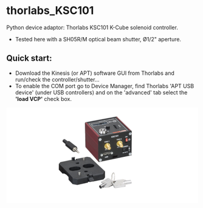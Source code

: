 # thorlabs_KSC101
Python device adaptor: Thorlabs KSC101 K-Cube solenoid controller.
- Tested here with a SH05R/M optical beam shutter, Ø1/2" aperture.
## Quick start:
- Download the Kinesis (or APT) software GUI from Thorlabs and run/check the controller/shutter...
- To enable the COM port go to Device Manager, find Thorlabs 'APT USB device' (under USB controllers) and on the 'advanced' tab select the **'load VCP'** check box.

![social_preview](https://github.com/amsikking/thorlabs_KSC101/blob/main/social_preview.png)
